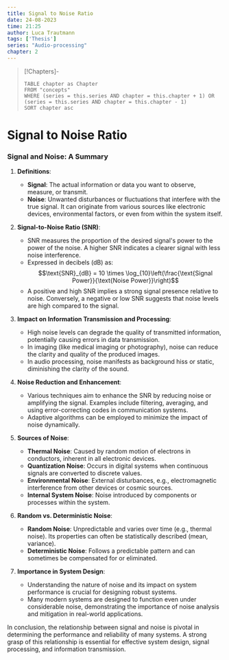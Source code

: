 ```yaml
---
title: Signal to Noise Ratio
date: 24-08-2023
time: 21:25
author: Luca Trautmann
tags: ['Thesis']
series: "Audio-processing"
chapter: 2
---
```


> [!Chapters]-
> ```dataview
> TABLE chapter as Chapter
> FROM "concepts"
> WHERE (series = this.series AND chapter = this.chapter + 1) OR (series = this.series AND chapter = this.chapter - 1)
> SORT chapter asc
> ```

# Signal to Noise Ratio
### Signal and Noise: A Summary

1. **Definitions**:
   - **Signal**: The actual information or data you want to observe, measure, or transmit.
   - **Noise**: Unwanted disturbances or fluctuations that interfere with the true signal. It can originate from various sources like electronic devices, environmental factors, or even from within the system itself.

2. **Signal-to-Noise Ratio (SNR)**: 
   - SNR measures the proportion of the desired signal's power to the power of the noise. A higher SNR indicates a clearer signal with less noise interference.
   - Expressed in decibels (dB) as: 
     $$\text{SNR}_{dB} = 10 \times \log_{10}\left(\frac{\text{Signal Power}}{\text{Noise Power}}\right)$$
   - A positive and high SNR implies a strong signal presence relative to noise. Conversely, a negative or low SNR suggests that noise levels are high compared to the signal.

3. **Impact on Information Transmission and Processing**:
   - High noise levels can degrade the quality of transmitted information, potentially causing errors in data transmission.
   - In imaging (like medical imaging or photography), noise can reduce the clarity and quality of the produced images.
   - In audio processing, noise manifests as background hiss or static, diminishing the clarity of the sound.

4. **Noise Reduction and Enhancement**:
   - Various techniques aim to enhance the SNR by reducing noise or amplifying the signal. Examples include filtering, averaging, and using error-correcting codes in communication systems.
   - Adaptive algorithms can be employed to minimize the impact of noise dynamically.

5. **Sources of Noise**:
   - **Thermal Noise**: Caused by random motion of electrons in conductors, inherent in all electronic devices.
   - **Quantization Noise**: Occurs in digital systems when continuous signals are converted to discrete values.
   - **Environmental Noise**: External disturbances, e.g., electromagnetic interference from other devices or cosmic sources.
   - **Internal System Noise**: Noise introduced by components or processes within the system.

6. **Random vs. Deterministic Noise**:
   - **Random Noise**: Unpredictable and varies over time (e.g., thermal noise). Its properties can often be statistically described (mean, variance).
   - **Deterministic Noise**: Follows a predictable pattern and can sometimes be compensated for or eliminated.

7. **Importance in System Design**:
   - Understanding the nature of noise and its impact on system performance is crucial for designing robust systems.
   - Many modern systems are designed to function even under considerable noise, demonstrating the importance of noise analysis and mitigation in real-world applications.

In conclusion, the relationship between signal and noise is pivotal in determining the performance and reliability of many systems. A strong grasp of this relationship is essential for effective system design, signal processing, and information transmission.









